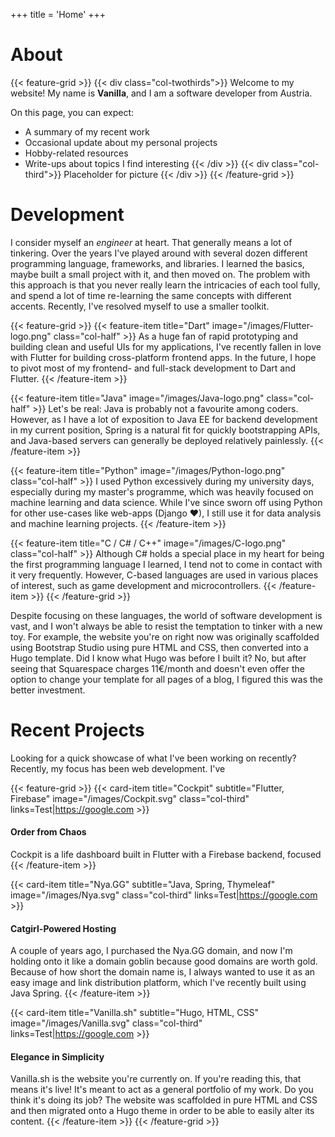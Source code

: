 +++
title = 'Home'
+++

# About

{{< feature-grid >}}
{{< div class="col-twothirds">}}
Welcome to my website! My name is **Vanilla**, and I am a software developer from Austria.

On this page, you can expect:

- A summary of my recent work
- Occasional update about my personal projects
- Hobby-related resources
- Write-ups about topics I find interesting
  {{< /div >}}
  {{< div class="col-third">}}
  Placeholder for picture
  {{< /div >}}
  {{< /feature-grid >}}

# Development

I consider myself an _engineer_ at heart. That generally means a lot of tinkering. Over the years I've played around with several dozen different programming language, frameworks, and libraries. I learned the basics, maybe built a small project with it, and then moved on. The problem with this approach is that you never really learn the intricacies of each tool fully, and spend a lot of time re-learning the same concepts with different accents. Recently, I've resolved myself to use a smaller toolkit.

{{< feature-grid >}}
{{< feature-item
    title="Dart"
    image="/images/Flutter-logo.png"
    class="col-half" >}}
As a huge fan of rapid prototyping and building clean and useful UIs for my applications, I've recently fallen in love with Flutter for building cross-platform frontend apps. In the future, I hope to pivot most of my frontend- and full-stack development to Dart and Flutter.
{{< /feature-item >}}

{{< feature-item
    title="Java"
    image="/images/Java-logo.png"
    class="col-half" >}}
Let's be real: Java is probably not a favourite among coders. However, as I have a lot of exposition to Java EE for backend development in my current position, Spring is a natural fit for quickly bootstrapping APIs, and Java-based servers can generally be deployed relatively painlessly.
{{< /feature-item >}}

{{< feature-item
    title="Python"
    image="/images/Python-logo.png"
    class="col-half" >}}
I used Python excessively during my university days, especially during my master's programme, which was heavily focused on machine learning and data science. While I've since sworn off using Python for other use-cases like web-apps (Django ♥), I still use it for data analysis and machine learning projects.
{{< /feature-item >}}

{{< feature-item
    title="C / C# / C++"
    image="/images/C-logo.png"
    class="col-half" >}}
Although C# holds a special place in my heart for being the first programming language I learned, I tend not to come in contact with it very frequently. However, C-based languages are used in various places of interest, such as game development and microcontrollers.
{{< /feature-item >}}
{{< /feature-grid >}}

Despite focusing on these languages, the world of software development is vast, and I won't always be able to resist the temptation to tinker with a new toy. For example, the website you're on right now was originally scaffolded using Bootstrap Studio using pure HTML and CSS, then converted into a Hugo template. Did I know what Hugo was before I built it? No, but after seeing that Squarespace charges 11€/month and doesn't even offer the option to change your template for all pages of a blog, I figured this was the better investment.

# Recent Projects

Looking for a quick showcase of what I've been working on recently? Recently, my focus has been web development. I've

{{< feature-grid >}}
{{< card-item
    title="Cockpit"
    subtitle="Flutter, Firebase"
    image="/images/Cockpit.svg"
    class="col-third"
    links=Test|https://google.com >}}

#### Order from Chaos

Cockpit is a life dashboard built in Flutter with a Firebase backend, focused
{{< /feature-item >}}

{{< card-item
    title="Nya.GG"
    subtitle="Java, Spring, Thymeleaf"
    image="/images/Nya.svg"
    class="col-third"
    links=Test|https://google.com >}}

#### Catgirl-Powered Hosting

A couple of years ago, I purchased the Nya.GG domain, and now I'm holding onto it like a domain goblin because good domains are worth gold. Because of how short the domain name is, I always wanted to use it as an easy image and link distribution platform, which I've recently built using Java Spring.
{{< /feature-item >}}

{{< card-item
    title="Vanilla.sh"
    subtitle="Hugo, HTML, CSS"
    image="/images/Vanilla.svg"
    class="col-third"
    links=Test|https://google.com >}}

#### Elegance in Simplicity

Vanilla.sh is the website you're currently on. If you're reading this, that means it's live! It's meant to act as a general portfolio of my work. Do you think it's doing its job? The website was scaffolded in pure HTML and CSS and then migrated onto a Hugo theme in order to be able to easily alter its content.
{{< /feature-item >}}
{{< /feature-grid >}}
